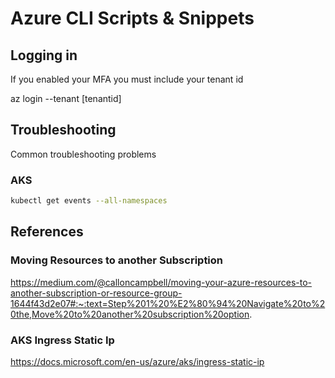 # Azure CLI Scripts & Snippets 

## Logging in

If you enabled your MFA you must include your tenant id

az login --tenant [tenantid]

## Troubleshooting 

Common troubleshooting problems

### AKS 

```bash
kubectl get events --all-namespaces
```

## References 

### Moving Resources to another Subscription

https://medium.com/@calloncampbell/moving-your-azure-resources-to-another-subscription-or-resource-group-1644f43d2e07#:~:text=Step%201%20%E2%80%94%20Navigate%20to%20the,Move%20to%20another%20subscription%20option.

### AKS Ingress Static Ip

https://docs.microsoft.com/en-us/azure/aks/ingress-static-ip